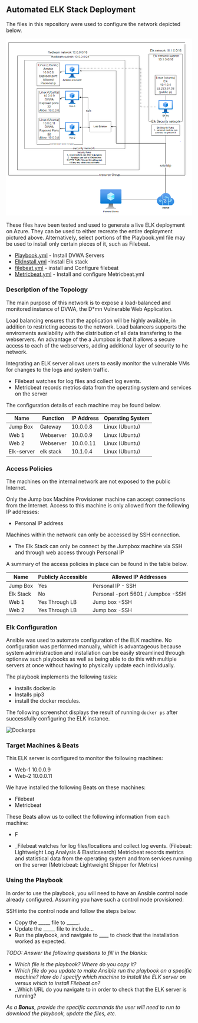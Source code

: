 ## Automated ELK Stack Deployment

The files in this repository were used to configure the network depicted below.

![Cloud Network Diagram](https://github.com/YoCloudyy/Development-Resources/blob/main/Diagrams/Cloud%20Network%20Diagram.PNG?raw=true)

These files have been tested and used to generate a live ELK deployment on Azure. They can be used to either recreate the entire deployment pictured above. Alternatively, select portions of the Playbook.yml file may be used to install only certain pieces of it, such as Filebeat.

  - [Playbook.yml](https://github.com/YoCloudyy/Development-Resources/blob/ac10add1ce742add2e85f95c1e12ced6e52c8a50/Ansible/Playbooks/playbook.yml) - Install DVWA Servers
  - [ElkInstall.yml](https://github.com/YoCloudyy/Development-Resources/blob/ac10add1ce742add2e85f95c1e12ced6e52c8a50/Ansible/Playbooks/install-elk.yml) -Install Elk stack
  - [filebeat.yml](https://github.com/YoCloudyy/Development-Resources/blob/b19d439001e432ba49255e366995216e82cf187f/Ansible/Playbooks/filebeat-playbook.yml) - install and Configure filebeat
  -  [Metricbeat.yml](https://github.com/YoCloudyy/Development-Resources/blob/b19d439001e432ba49255e366995216e82cf187f/Ansible/Playbooks/metricbeat-playbook.yml) - Install and configure Metricbeat.yml



### Description of the Topology

The main purpose of this network is to expose a load-balanced and monitored instance of DVWA, the D*mn Vulnerable Web Application.

Load balancing ensures that the application will be highly available, in addition to restricting access to the network.
Load balancers supports the enviroments availability with the distribution of all data transfering to the webservers.
An advantage of the a Jumpbox is that it allows a secure access to each of the webservers, adding additional layer of security to he network. 


Integrating an ELK server allows users to easily monitor the vulnerable VMs for changes to the logs and system traffic.
- Filebeat watches for log files and collect log events.
- Metricbeat records metrics data from the operating system and services on the server

The configuration details of each machine may be found below.

| Name        | Function   | IP Address | Operating System |
|-------------|------------|------------|------------------|
| Jump Box    |  Gateway   | 10.0.0.8   | Linux (Ubuntu)   |
| Web 1       | Webserver  | 10.0.0.9   | Linux (Ubuntu)   |
| Web 2       | Webserver  | 10.0.0.11  | Linux (Ubuntu)   |
| Elk-server  | elk stack  | 10.1.0.4   | Linux (Ubuntu)   |

### Access Policies

The machines on the internal network are not exposed to the public Internet. 

Only the Jump box Machine Provisioner machine can accept connections from the Internet. Access to this machine is only allowed from the following IP addresses:
- Personal IP address

Machines within the network can only be accessed by SSH connection.
- The Elk Stack can only be connect by the Jumpbox machine via SSH and through web access through Personal IP

A summary of the access policies in place can be found in the table below.

| Name       | Publicly Accessible | Allowed IP Addresses               
|------------|---------------------|------------------------------------|
| Jump Box   | Yes                 | Personal IP - SSH                  |
| Elk Stack  | No                  | Personal -port 5601 / Jumpbox -SSH |
|  Web 1     | Yes Through LB      | Jump box -SSH                      |
|  Web 2     | Yes Through LB      | Jump box -SSH                      |

### Elk Configuration

Ansible was used to automate configuration of the ELK machine. No configuration was performed manually, which is advantageous because system administraction and installation can be easily streamlined through optionsw such playbooks as well as being able to do this with multiple servers at once without having to physically update each individually.

The playbook implements the following tasks:
- installs docker.io
- Installs pip3
- install the docker modules.

The following screenshot displays the result of running `docker ps` after successfully configuring the ELK instance.

![Dockerps]([https://github.com/YoCloudyy/Development-Resources/blob/dcd8eb5cdb2cba165f7637977cc6018d67bca696/Ansible/Images/elk761.png)

### Target Machines & Beats
This ELK server is configured to monitor the following machines:
- Web-1 10.0.0.9 
- Web-2 10.0.0.11

We have installed the following Beats on these machines:
- Filebeat
- Metricbeat

These Beats allow us to collect the following information from each machine:
- F

- _Filebeat watches for log files/locations and collect log events. (Filebeat: Lightweight Log Analysis & Elasticsearch)
Metricbeat records metrics and statistical data from the operating system and from services running on the server (Metricbeat: Lightweight Shipper for Metrics)

### Using the Playbook
In order to use the playbook, you will need to have an Ansible control node already configured. Assuming you have such a control node provisioned: 

SSH into the control node and follow the steps below:
- Copy the _____ file to _____.
- Update the _____ file to include...
- Run the playbook, and navigate to ____ to check that the installation worked as expected.

_TODO: Answer the following questions to fill in the blanks:_
- _Which file is the playbook? Where do you copy it?_
- _Which file do you update to make Ansible run the playbook on a specific machine? How do I specify which machine to install the ELK server on versus which to install Filebeat on?_
- _Which URL do you navigate to in order to check that the ELK server is running?

_As a **Bonus**, provide the specific commands the user will need to run to download the playbook, update the files, etc._
